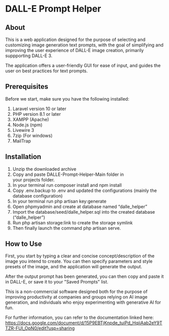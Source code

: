 # DALL-E Prompt Helper

## About

This is a web application designed for the purpose of selecting and customizing image generation text prompts, with the goal of simplifying and improving the user experience of DALL-E image creation, primarily suppporting DALL-E 3.

The application offers a user-friendly GUI for ease of input, and guides the user on best practices for text prompts.

## Prerequisites

Before we start, make sure you have the following installed:
1. Laravel version 10 or later
2. PHP version 8.1 or later
3. XAMPP (Apache)
4. Node.js (npm)
5. Livewire 3
6. 7zip (For windows)
7. MailTrap

## Installation

1. Unzip the downloaded archive
2. Copy and paste DALLE-Prompt-Helper-Main folder in your projects folder. 
3. In your terminal run composer install and npm install
4. Copy .env.backup to .env and updated the configurations (mainly the database configuration)
5. In your terminal run php artisan key:generate
6. Open phpmyadmin and create at database named “dalle_helper”
7. Import the database/seed/dalle_helper.sql into the created database (“dalle_helper”)
8. Run php artisan storage:link to create the storage symlink
9. Then finally launch the command php artisan serve.

## How to Use

First, you start by typing a clear and concise concept/description of the image you intend to create. You can then specify parameters and style presets of the image, and the application will generate the output.

After the output prompt has been generated, you can then copy and paste it in DALL-E, or save it to your "Saved Prompts" list.

This is a non-commercial software designed both for the purpose of improving productivity at companies and groups relying on AI image generation, and individuals who enjoy experimenting with generative AI for fun.

For further information, you can refer to the documentation linked here: https://docs.google.com/document/d/15P9EBTjKnpde_tuiPd_HqiiAab2eY9TTZR-FUI_OpN0/edit?usp=sharing
